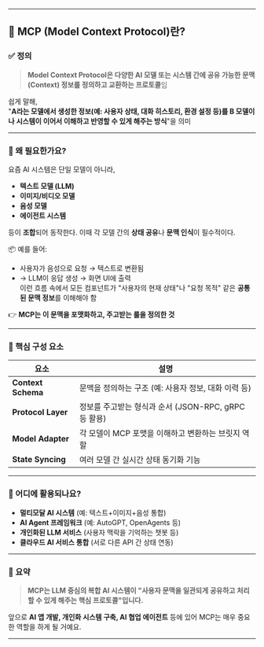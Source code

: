 
---

## 🧠 MCP (Model Context Protocol)란?

### ✅ 정의
> **Model Context Protocol은 다양한 AI 모델 또는 시스템 간에 공유 가능한 문맥(Context) 정보를 정의하고 교환하는 프로토콜**임

쉽게 말해,  
"**A라는 모델에서 생성한 정보(예: 사용자 상태, 대화 히스토리, 환경 설정 등)를 B 모델이나 시스템이 이어서 이해하고 반영할 수 있게 해주는 방식**"을 의미

---

### 🔄 왜 필요한가요?

요즘 AI 시스템은 단일 모델이 아니라,  
- **텍스트 모델 (LLM)**  
- **이미지/비디오 모델**  
- **음성 모델**  
- **에이전트 시스템**

등이 **조합**되어 동작한다. 이때 각 모델 간의 **상태 공유**나 **문맥 인식**이 필수적이다.

📦 예를 들어:
- 사용자가 음성으로 요청 → 텍스트로 변환됨  
- → LLM이 응답 생성 → 화면 UI에 출력  
이런 흐름 속에서 모든 컴포넌트가 "사용자의 현재 상태"나 "요청 목적" 같은 **공통된 문맥 정보**를 이해해야 함

👉 **MCP는 이 문맥을 포맷화하고, 주고받는 룰을 정의한 것**

---

### 🧩 핵심 구성 요소

| 요소 | 설명 |
|------|------|
| **Context Schema** | 문맥을 정의하는 구조 (예: 사용자 정보, 대화 이력 등) |
| **Protocol Layer** | 정보를 주고받는 형식과 순서 (JSON-RPC, gRPC 등 활용) |
| **Model Adapter** | 각 모델이 MCP 포맷을 이해하고 변환하는 브릿지 역할 |
| **State Syncing** | 여러 모델 간 실시간 상태 동기화 기능 |

---

### 🧠 어디에 활용되나요?
- **멀티모달 AI 시스템** (예: 텍스트+이미지+음성 통합)
- **AI Agent 프레임워크** (예: AutoGPT, OpenAgents 등)
- **개인화된 LLM 서비스** (사용자 맥락을 기억하는 챗봇 등)
- **클라우드 AI 서비스 통합** (서로 다른 API 간 상태 연동)

---

### 📌 요약
> **MCP는 LLM 중심의 복합 AI 시스템이 "사용자 문맥을 일관되게 공유하고 처리할 수 있게 해주는 핵심 프로토콜"입니다.**

앞으로 **AI 앱 개발, 개인화 시스템 구축, AI 협업 에이전트** 등에 있어 MCP는 매우 중요한 역할을 하게 될 거예요.

---

